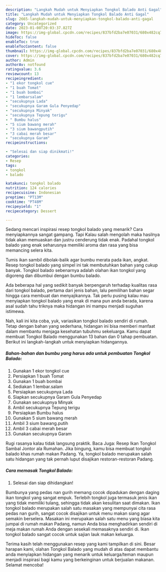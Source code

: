 ```yaml
---
description: "Langkah Mudah untuk Menyiapkan Tongkol Balado Anti Gagal"
title: "Langkah Mudah untuk Menyiapkan Tongkol Balado Anti Gagal"
slug: 2665-langkah-mudah-untuk-menyiapkan-tongkol-balado-anti-gagal
category: Uncategorized
date: 2023-01-08T20:03:37.827Z
image: https://img-global.cpcdn.com/recipes/837bfd2ba7e07031/680x482cq70/tongkol-balado-foto-resep-utama.jpg
hideToc: false
enableToc: true
enableTocContent: false
thumbnail: https://img-global.cpcdn.com/recipes/837bfd2ba7e07031/680x482cq70/tongkol-balado-foto-resep-utama.jpg
cover: https://img-global.cpcdn.com/recipes/837bfd2ba7e07031/680x482cq70/tongkol-balado-foto-resep-utama.jpg
author: Admin
authorAv: notfound
ratingvalue: 3.6
reviewcount: 13
recipeingredient:
- "1 ekor tongkol cue"
- "1 buah Tomat"
- "1 buah bombai"
- "1 lembarsalam"
- "secukupnya Lada"
- "secukupnya Garam Gula Penyedap"
- "secukupnya Minyak"
- "secukupnya Tepung terigu"
- " Bumbu halus"
- "5 sium bawang merah"
- "3 sium bawangputih"
- "3 cabai merah besar"
- "secukupnya Garam"
recipeinstructions:

- "Selesai dan siap dinikmati!"
categories:
- Resep
tags:
- tongkol
- balado

katakunci: tongkol balado 
nutrition: 124 calories
recipecuisine: Indonesian
preptime: "PT13M"
cooktime: "PT48M"
recipeyield: "1"
recipecategory: Dessert

---
```



Sedang mencari inspirasi resep tongkol balado yang menarik? Cara menyiapkannya sangat gampang. Tapi Kalau salah mengolah maka hasilnya tidak akan memuaskan dan justru cenderung tidak enak. Padahal tongkol balado yang enak seharusnya memiliki aroma dan rasa yang bisa memancing selera kita.


Tumis ikan sambil dibolak-balik agar bumbu merata pada ikan, angkat. Resep tongkol balado yang simpel ini tak membutuhkan bahan yang cukup banyak. Tongkol balado sebenarnya adalah olahan ikan tongkol yang digoreng dan dibumbui dengan bumbu balado.

Ada beberapa hal yang sedikit banyak berpengaruh terhadap kualitas rasa dari tongkol balado, pertama dari jenis bahan, lalu pemilihan bahan segar hingga cara membuat dan menyajikannya. Tak perlu pusing kalau mau menyiapkan tongkol balado yang enak di mana pun anda berada, karena asal sudah tahu triknya maka hidangan ini mampu menjadi suguhan istimewa.


Nah, kali ini kita coba, yuk, variasikan tongkol balado sendiri di rumah. Tetap dengan bahan yang sederhana, hidangan ini bisa memberi manfaat dalam membantu menjaga kesehatan tubuhmu sekeluarga. Kamu dapat membuat Tongkol Balado menggunakan 13 bahan dan 0 tahap pembuatan. Berikut ini langkah-langkah untuk menyiapkan hidangannya.

<!--inarticleads1-->

##### Bahan-bahan dan bumbu yang harus ada untuk pembuatan Tongkol Balado:

1. Gunakan 1 ekor tongkol cue
1. Persiapkan 1 buah Tomat
1. Gunakan 1 buah bombai
1. Sediakan 1 lembar.salam
1. Persiapkan secukupnya Lada
1. Siapkan secukupnya Garam Gula Penyedap
1. Gunakan secukupnya Minyak
1. Ambil secukupnya Tepung terigu
1. Persiapkan  Bumbu halus
1. Gunakan 5 sium bawang merah
1. Ambil 3 sium bawang.putih
1. Ambil 3 cabai merah besar
1. Gunakan secukupnya Garam


Rugi rasanya kalau tidak langsung praktik. Baca Juga: Resep Ikan Tongkol Sambal Jontor ala Rumahan. Jika bingung, kamu bisa membuat tongkol balado khas rumah makan Padang. Ya, tongkol balado merupakan salah satu hidangan yang tak pernah luput disajikan restoran-restoran Padang. 

<!--inarticleads2-->

##### Cara memasak Tongkol Balado:


1. Selesai dan siap dihidangkan!

Bumbunya yang pedas nan gurih memang cocok dipadukan dengan daging ikan tongkol yang sangat empuk. Terlebih tongkol juga termasuk jenis ikan yang tidak memiliki tulang, sehingga tidak akan kesulitan saat dimakan. Ikan tongkol balado merupakan salah satu masakan yang mempunyai cita rasa pedas nan gurih, sangat cocok disajikan untuk menu makan siang agar semakin berselera. Masakan ini merupakan salah satu menu yang biasa kita jumpai di rumah makan Padang, namun Anda bisa menghadirkan sendiri di meja makan rumah Anda dengan sesekali memasaknya sendiri di. Ikan tongkol balado sangat cocok untuk sajian lauk makan keluarga. 

Terima kasih telah menggunakan resep yang kami tampilkan di sini. Besar harapan kami, olahan Tongkol Balado yang mudah di atas dapat membantu anda menyiapkan hidangan yang menarik untuk keluarga/teman maupun menjadi inspirasi bagi kamu yang berkeinginan untuk berjualan makanan. Selamat mencoba!
